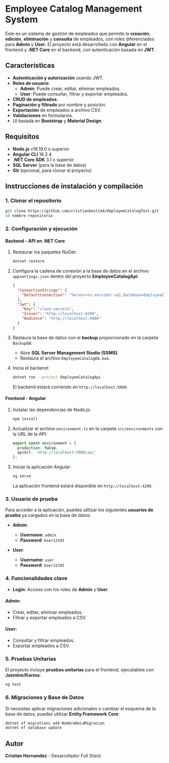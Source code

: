 
# Employee Catalog Management System

Este es un sistema de gestión de empleados que permite la **creación**, **edición**, **eliminación** y **consulta** de empleados, con roles diferenciados para **Admin** y **User**. El proyecto está desarrollado con **Angular** en el frontend y **.NET Core** en el backend, con autenticación basada en **JWT**.

## Características

- **Autenticación y autorización** usando JWT.
- **Roles de usuario**:
  - **Admin**: Puede crear, editar, eliminar empleados.
  - **User**: Puede consultar, filtrar y exportar empleados.
- **CRUD de empleados**.
- **Paginación y filtrado** por nombre y posición.
- **Exportación** de empleados a archivo CSV.
- **Validaciones** en formularios.
- UI basada en **Bootstrap** y **Material Design**.

## Requisitos

- **Node.js** v18.19.0 o superior
- **Angular CLI** 18.2.4
- **.NET Core SDK** 3.1 o superior
- **SQL Server** (para la base de datos)
- **Git** (opcional, para clonar el proyecto)

## Instrucciones de instalación y compilación

### 1. Clonar el repositorio

```bash
git clone https://github.com/cristianbest144/EmployeeCatalogTest.git
cd nombre-repositorio
```

### 2. Configuración y ejecución

#### Backend - API en .NET Core

1. Restaurar los paquetes NuGet:

   ```bash
   dotnet restore
   ```

2. Configura la cadena de conexión a la base de datos en el archivo `appsettings.json` dentro del proyecto **EmployeeCatalogApi**:

   ```json
   {
     "ConnectionStrings": {
       "DefaultConnection": "Server=tu-servidor-sql;Database=EmployeeCatalogDb;User Id=sa;Password=tu-password;"
     },
     "Jwt": {
       "Key": "clave-secreta",
       "Issuer": "http://localhost:4200",
       "Audience": "http://localhost:5000"
     }
   }
   ```

3. Restaura la base de datos con el **backup** proporcionado en la carpeta `BackupDB`:

   - Abre **SQL Server Management Studio (SSMS)**.
   - Restaura el archivo `EmployeeCatalogDb.bak`.

4. Inicia el backend:

   ```bash
   dotnet run --project EmployeeCatalogApi
   ```

   El backend estará corriendo en `http://localhost:5000`.

#### Frontend - Angular

1. Instalar las dependencias de Node.js:

   ```bash
   npm install
   ```

2. Actualizar el archivo `environment.ts` en la carpeta `src/environments` con la URL de la API:

   ```typescript
   export const environment = {
     production: false,
     apiUrl: 'http://localhost:5000/api'
   };
   ```

3. Iniciar la aplicación Angular:

   ```bash
   ng serve
   ```

   La aplicación frontend estará disponible en `http://localhost:4200`.

### 3. Usuario de prueba

Para acceder a la aplicación, puedes utilizar los siguientes **usuarios de prueba** ya cargados en la base de datos:

- **Admin**:
  - **Username**: `admin`
  - **Password**: `User12345`

- **User**:
  - **Username**: `user`
  - **Password**: `User12345`

### 4. Funcionalidades clave

- **Login**: Acceso con los roles de **Admin** y **User**.

#### Admin:
- Crear, editar, eliminar empleados.
- Filtrar y exportar empleados a CSV.

#### User:
- Consultar y filtrar empleados.
- Exportar empleados a CSV.

### 5. Pruebas Unitarias

El proyecto incluye **pruebas unitarias** para el frontend, ejecutables con **Jasmine/Karma**:

```bash
ng test
```

### 6. Migraciones y Base de Datos

Si necesitas aplicar migraciones adicionales o cambiar el esquema de la base de datos, puedes utilizar **Entity Framework Core**:

```bash
dotnet ef migrations add NombreDeLaMigracion
dotnet ef database update
```

## Autor

**Cristian Hernandez** - Desarrollador Full Stack
